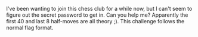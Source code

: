I've been wanting to join this chess club for a while now, but I can't seem to figure out the secret password to get in. Can you help me? Apparently the first 40 and last 8 half-moves are all theory ;). This challenge follows the normal flag format.
